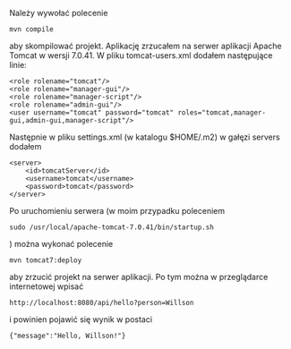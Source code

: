 Należy wywołać polecenie

	mvn compile

aby skompilować projekt. Aplikację zrzucałem na serwer aplikacji Apache Tomcat w wersji 7.0.41.
W pliku tomcat-users.xml dodałem następujące linie:

	<role rolename="tomcat"/>
	<role rolename="manager-gui"/>
	<role rolename="manager-script"/>
	<role rolename="admin-gui"/>
	<user username="tomcat" password="tomcat" roles="tomcat,manager-gui,admin-gui,manager-script"/>

Następnie w pliku settings.xml (w katalogu $HOME/.m2) w gałęzi servers dodałem

	<server>
		<id>tomcatServer</id>
		<username>tomcat</username>
		<password>tomcat</password>
	</server>

Po uruchomieniu serwera (w moim przypadku poleceniem

	sudo /usr/local/apache-tomcat-7.0.41/bin/startup.sh

) można wykonać polecenie

	mvn tomcat7:deploy

aby zrzucić projekt na serwer aplikacji. Po tym można w przeglądarce internetowej wpisać

	http://localhost:8080/api/hello?person=Willson

i powinien pojawić się wynik w postaci

	{"message":"Hello, Willson!"}
